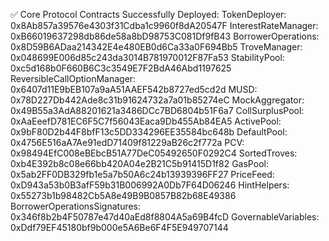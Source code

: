 ✅ Core Protocol Contracts Successfully Deployed:
TokenDeployer: 0x8Ab857a39576e4303f31Cdba1c9960f8dA20547F
InterestRateManager: 0xB66019637298db86de58a8bD98753C081Df9fB43
BorrowerOperations: 0x8D59B6ADaa214342E4e480EB0d6Ca33a0F694Bb5
TroveManager: 0x048699E006d85c243da3014B781970012F87Fa53
StabilityPool: 0xc5d168b0F660B6C3c3549E7F2BdA46Abd1197625
ReversibleCallOptionManager: 0x6407d11E9bEB107a9aA51AAEF542b8727ed5cd2d
MUSD: 0x78D227Db442Ade8c31b91624732a7a01b85274eC
MockAggregator: 0x49B55a3AdA88201621a3486DCc7BD6804b51F6a7
CollSurplusPool: 0xAaEeefD781EC6F5C7f56043Eaca9Db455Ab84EA5
ActivePool: 0x9bF80D2b44F8bfF13c5DD334296EE35584bc648b
DefaultPool: 0x4756E516aA7Ae91edD71409f81229aB26c2f772a
PCV: 0x98494EfC008eBEbcB51A77DeC05492650F0292C4
SortedTroves: 0xb4E392b8c08e66bb420A04e2B21C5b91415D1f82
GasPool: 0x5ab2FF0DB329fb1e5a7b50A6c24b13939396FF27
PriceFeed: 0xD943a53b0B3afF59b31B006992A0Db7F64D06246
HintHelpers: 0x55273b1b98482Cb5A8e49B9B0857B82b68E49386
BorrowerOperationsSignatures: 0x346f8b2b4F50787e47d40aEd8f8804A5a69B4fcD
GovernableVariables: 0xDdf79EF45180bf9b000e5A6Be6F4F5E949707144
